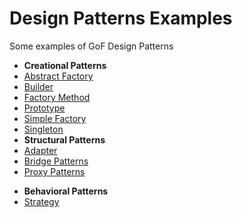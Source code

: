 # Design Patterns Examples
Some examples of GoF Design Patterns

* **Creational Patterns**
 * <a href="/1. Creational Patterns/Abstract Factory">Abstract Factory</a>
 * <a href="/1. Creational Patterns/Builder Pattern">Builder</a>
 * <a href="/1. Creational Patterns/Factory Method">Factory Method</a>
 * <a href="/1. Creational Patterns/Prototype Pattern">Prototype</a>  
 * <a href="/1. Creational Patterns/Simple Factory">Simple Factory</a>
 * <a href="/1. Creational Patterns/Singleton Pattern">Singleton</a>
* **Structural Patterns**
 * <a href="/2. Structural Patterns/Adapter">Adapter</a>
 * <a href="/2. Structural Patterns/Bridge Pattern">Bridge Patterns</a>
 * <a href="/2. Structural Patterns/Proxy Pattern">Proxy Patterns</a> 
 <!-- * <a href="/2. Structural Patterns/Composite Pattern">Composite*</a> -->
 <!-- * <a href="/2. Structural Patterns/Decorator Pattern">Decorator*</a> ->>
 <!-- * <a href="/2. Structural Patterns/Facade Pattern">Façade*</a> -->
* **Behavioral Patterns**
 * <a href="/3. Behavioral Patterns/Strategy Pattern">Strategy</a>
 <!-- * <a href="/3. Behavioral Patterns/Command Pattern">Command*</a> -->
 <!-- * <a href="/3. Behavioral Patterns/Observer Pattern">Observer*</a> -->

